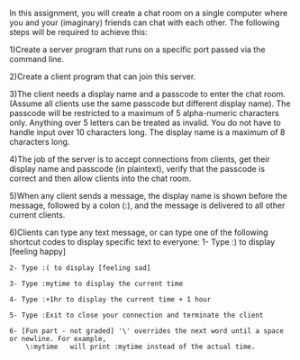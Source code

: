 In this assignment, you will create a chat room on a single computer where you and your (imaginary) friends can chat with each other. The following steps will be required to achieve this:

1)Create a server program that runs on a specific port passed via the command line.  

2)Create a client program that can join this server.  

3)The client needs a display name and a passcode to enter the chat room. (Assume all clients use the same passcode but different display name). The passcode will be restricted to a maximum of 5 alpha-numeric characters only. Anything over 5 letters can be treated as invalid. You do not have to handle input over 10 characters long. The display name is a maximum of 8 characters long.  

4)The job of the server is to accept connections from clients, get their display name and passcode (in plaintext), verify that the passcode is correct and then allow clients into the chat room.  

5)When any client sends a message, the display name is shown before the message, followed by a colon (:), and the message is delivered to all other current clients.   

6)Clients can type any text message, or can type one of the following shortcut codes to display specific text to everyone: 
    1- Type :) to display [feeling happy]  
    
    2- Type :( to display [feeling sad]  
    
    3- Type :mytime to display the current time  
    
    4- Type :+1hr to display the current time + 1 hour  
    
    5- Type :Exit to close your connection and terminate the client  
    
    6- [Fun part - not graded] '\' overrides the next word until a space or newline. For example,       
        \:mytime   will print :mytime instead of the actual time.  
        
